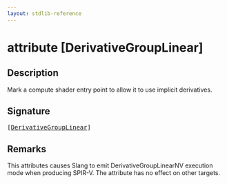 ```yaml
---
layout: stdlib-reference
---
```


# attribute [DerivativeGroupLinear]

## Description

Mark a compute shader entry point to allow it to use implicit derivatives.

## Signature

<pre>
[<a href=".">DerivativeGroupLinear</a>]
</pre>

## Remarks

This attributes causes Slang to emit <span class='code'>DerivativeGroupLinearNV</span> execution mode when producing SPIR-V. The attribute has no
effect on other targets.


